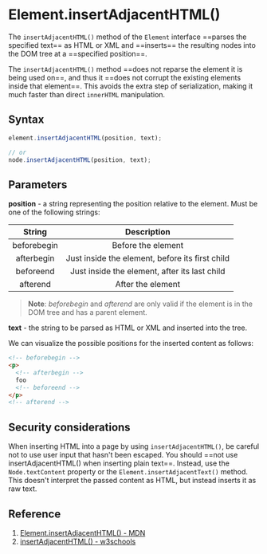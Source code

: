# Element.insertAdjacentHTML()

The `insertAdjacentHTML()` method of the `Element` interface ==parses the specified text== as HTML or XML and ==inserts== the resulting nodes into the DOM tree at a ==specified position==.

The `insertAdjacentHTML()` method ==does not reparse the element it is being used on==, and thus it ==does not corrupt the existing elements inside that element==. This avoids the extra step of serialization, making it much faster than direct `innerHTML` manipulation.

## Syntax

```js
element.insertAdjacentHTML(position, text);

// or
node.insertAdjacentHTML(position, text);
```

## Parameters

**position** - a string representing the position relative to the element. Must be one of the following strings:

|   String    |                   Description                   |
| :---------: | :---------------------------------------------: |
| beforebegin |               Before the element                |
| afterbegin  | Just inside the element, before its first child |
|  beforeend  |  Just inside the element, after its last child  |
|  afterend   |                After the element                |

> **Note**: _beforebegin_ and _afterend_ are only valid if the element is in the DOM tree and has a parent element.

**text** - the string to be parsed as HTML or XML and inserted into the tree.

We can visualize the possible positions for the inserted content as follows:

```html
<!-- beforebegin -->
<p>
  <!-- afterbegin -->
  foo
  <!-- beforeend -->
</p>
<!-- afterend -->
```

## Security considerations

When inserting HTML into a page by using `insertAdjacentHTML()`, be careful not to use user input that hasn't been escaped. You should ==not use insertAdjacentHTML() when inserting plain text==. Instead, use the `Node.textContent` property or the `Element.insertAdjacentText()` method. This doesn't interpret the passed content as HTML, but instead inserts it as raw text.

## Reference

1. [Element.insertAdjacentHTML() - MDN](https://developer.mozilla.org/en-US/docs/Web/API/Element/insertAdjacentHTML)
2. [insertAdjacentHTML() - w3schools](https://www.w3schools.com/jsref/met_node_insertadjacenthtml.asp)
